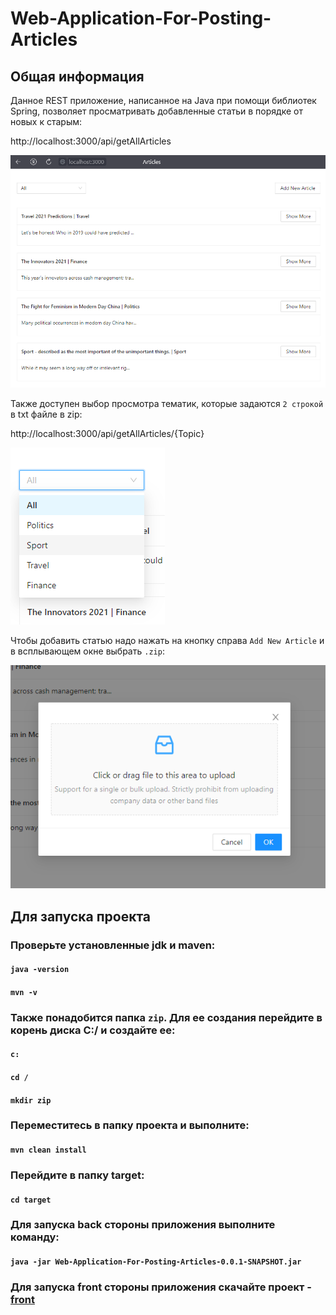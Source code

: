# Web-Application-For-Posting-Articles
## Общая информация
Данное REST приложение, написанное на Java при помощи библиотек Spring, позволяет просматривать добавленные статьи в порядке от новых к старым:

http://localhost:3000/api/getAllArticles

![articles](https://github.com/tsragravorogh/Web-Application-For-Posting-Articles/blob/master/images/2021-11-09_16-49-56.png)

Также доступен выбор просмотра тематик, которые задаются `2 строкой` в txt файле в zip:

http://localhost:3000/api/getAllArticles/{Topic}

![articles](https://github.com/tsragravorogh/Web-Application-For-Posting-Articles/blob/master/images/2021-11-09_16-53-29.png)

Чтобы добавить статью надо нажать на кнопку справа `Add New Article` и в всплывающем окне выбрать `.zip`:

![articles](https://github.com/tsragravorogh/Web-Application-For-Posting-Articles/blob/master/images/2021-11-09_16-53-02.png)

## Для запуска проекта
### Проверьте установленные jdk и maven:
#### `java -version`
#### `mvn -v`
### Также понадобится папка `zip`. Для ее создания перейдите в корень диска C:/ и создайте ее:
#### `c:`
#### `cd /`
#### `mkdir zip`
### Переместитесь в папку проекта и выполните:
#### `mvn clean install`
### Перейдите в папку target:
#### `cd target`
### Для запуска back стороны приложения выполните команду:
#### `java -jar Web-Application-For-Posting-Articles-0.0.1-SNAPSHOT.jar`
### Для запуска front стороны приложения скачайте проект - [front](https://github.com/tsragravorogh/articles)

